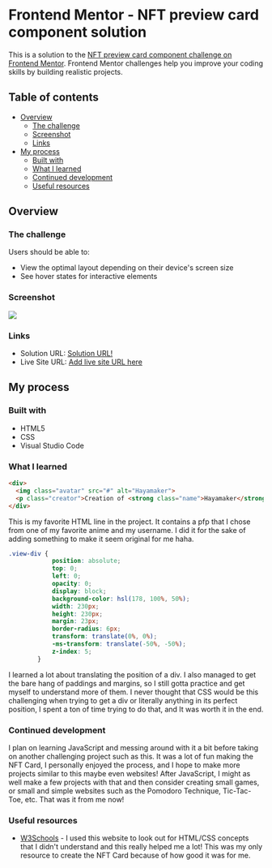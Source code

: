 # Frontend Mentor - NFT preview card component solution

This is a solution to the [NFT preview card component challenge on Frontend Mentor](https://www.frontendmentor.io/challenges/nft-preview-card-component-SbdUL_w0U). Frontend Mentor challenges help you improve your coding skills by building realistic projects. 

## Table of contents

- [Overview](#overview)
  - [The challenge](#the-challenge)
  - [Screenshot](#screenshot)
  - [Links](#links)
- [My process](#my-process)
  - [Built with](#built-with)
  - [What I learned](#what-i-learned)
  - [Continued development](#continued-development)
  - [Useful resources](#useful-resources)

## Overview

### The challenge

Users should be able to:

- View the optimal layout depending on their device's screen size
- See hover states for interactive elements

### Screenshot

![](./screenshot.jpg)

### Links

- Solution URL: [Solution URL!](https://github.com/Hayamaker/first-nft-card/blob/main/NFT%20Card%20By%20Hayamaker.html)
- Live Site URL: [Add live site URL here](https://your-live-site-url.com)

## My process

### Built with

- HTML5
- CSS
- Visual Studio Code

### What I learned

```html
<div>
  <img class="avatar" src="#" alt="Hayamaker">
  <p class="creator">Creation of <strong class="name">Hayamaker</strong></p>
</div>
```
This is my favorite HTML line in the project. It contains a pfp that I chose from one of my favorite anime and my username. I did it for the sake of adding something to make it seem original for me haha. 

```css
.view-div {
            position: absolute;
            top: 0;
            left: 0;
            opacity: 0;
            display: block;
            background-color: hsl(178, 100%, 50%);
            width: 230px;
            height: 230px;
            margin: 23px;
            border-radius: 6px;
            transform: translate(0%, 0%);
            -ms-transform: translate(-50%, -50%);
            z-index: 5;
        }
```

I learned a lot about translating the position of a div. I also managed to get the bare hang of paddings and margins, so I still gotta practice and get myself to understand more of them. I never thought that CSS would be this challenging when trying to get a div or literally anything in its perfect position, I spent a ton of time trying to do that, and It was worth it in the end.

### Continued development

I plan on learning JavaScript and messing around with it a bit before taking on another challenging project such as this. It was a lot of fun making the NFT Card, I personally enjoyed the process, and I hope to make more projects similar to this maybe even websites! After JavaScript, I might as well make a few projects with that and then consider creating small games, or small and simple websites such as the Pomodoro Technique, Tic-Tac-Toe, etc. That was it from me now!

### Useful resources

- [W3Schools](https://www.w3schools.com/) - I used this website to look out for HTML/CSS concepts that I didn't understand and this really helped me a lot! This was my only resource to create the NFT Card because of how good it was for me.
